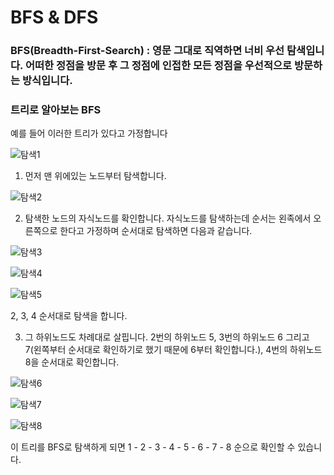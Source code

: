 # BFS & DFS

### BFS(Breadth-First-Search) : 영문 그대로 직역하면 너비 우선 탐색입니다. 어떠한 정점을 방문 후 그 정점에 인접한 모든 정점을 우선적으로 방문하는 방식입니다.

### 트리로 알아보는 BFS

예를 들어 이러한 트리가 있다고 가정합니다

![탐색1](https://user-images.githubusercontent.com/68115246/119229464-2ad1bc00-bb53-11eb-8147-ecd63cb8340d.png)

1. 먼저 맨 위에있는 노드부터 탐색합니다.

![탐색2](https://user-images.githubusercontent.com/68115246/119229609-ce22d100-bb53-11eb-94a2-e1b79162f799.png)

2. 탐색한 노드의 자식노드를 확인합니다. 자식노드를 탐색하는데 순서는 왼족에서 오른쪽으로 한다고 가정하며 순서대로 탐색하면 다음과 같습니다.

![탐색3](https://user-images.githubusercontent.com/68115246/119229617-daa72980-bb53-11eb-823b-46b500457db8.png)

![탐색4](https://user-images.githubusercontent.com/68115246/119229619-dda21a00-bb53-11eb-83a7-7a7ad1c82fc9.png)

![탐색5](https://user-images.githubusercontent.com/68115246/119229621-df6bdd80-bb53-11eb-838a-e9024b35d27e.png)

2, 3, 4 순서대로 탐색을 합니다.

3. 그 하위노드도 차례대로 살핍니다. 2번의 하위노드 5, 3번의 하위노드 6 그리고 7(왼쪽부터 순서대로 확인하기로 했기 때문에 6부터 확인합니다.), 4번의 하위노드 8을 순서대로 확인합니다.

![탐색6](https://user-images.githubusercontent.com/68115246/119229627-e4309180-bb53-11eb-9bf2-fe94a0c83e33.png)

![탐색7](https://user-images.githubusercontent.com/68115246/119229632-e692eb80-bb53-11eb-9162-b018e9279780.png)

![탐색8](https://user-images.githubusercontent.com/68115246/119229634-e8f54580-bb53-11eb-889e-7426c7b88705.png)

이 트리를 BFS로 탐색하게 되면 1 - 2 - 3 - 4 - 5 - 6 - 7 - 8 순으로 확인할 수 있습니다.
